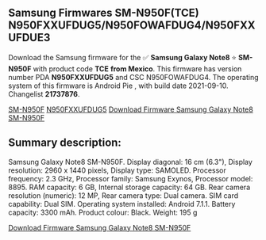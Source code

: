 <h2>Samsung Firmwares SM-N950F(TCE) N950FXXUFDUG5/N950FOWAFDUG4/N950FXXUFDUE3</h2>
Download the Samsung firmware for the ✅ <strong>Samsung Galaxy Note8 </strong> ⭐ <strong>SM-N950F</strong> with product code <strong>TCE</strong> <strong> from Mexico</strong>. This firmware has version number PDA <strong>N950FXXUFDUG5</strong> and CSC N950FOWAFDUG4. The operating system of this firmware is Android Pie , with build date 2021-09-10. Changelist <strong>21737876</strong>.


[SM-N950F](https://samfirm.shop/samsung/model/SM-N950F)
[N950FXXUFDUG5](https://samfirm.shop/samsung/pda/N950FXXUFDUG5)
[Download Firmware Samsung Galaxy Note8 SM-N950F](https://samfirm.shop/samsung/firmware/454655)
<h2>Summary description:</h2>
<p>Samsung Galaxy Note8 SM-N950F. Display diagonal: 16 cm (6.3"), Display resolution: 2960 x 1440 pixels, Display type: SAMOLED. Processor frequency: 2.3 GHz, Processor family: Samsung Exynos, Processor model: 8895. RAM capacity: 6 GB, Internal storage capacity: 64 GB. Rear camera resolution (numeric): 12 MP, Rear camera type: Dual camera. SIM card capability: Dual SIM. Operating system installed: Android 7.1.1. Battery capacity: 3300 mAh. Product colour: Black. Weight: 195 g</p>


[Download Firmware Samsung Galaxy Note8 SM-N950F](https://samfirm.shop/samsung/firmware/454655)
